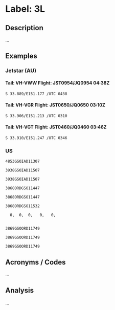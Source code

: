 # Label: 3L

## Description

...

## Examples

### Jetstar (AU)

#### Tail: VH-VWW Flight: JST0954/JQ0954 04:38Z
```
S 33.889/E151.177 /UTC 0438
```

#### Tail: VH-VGR Flight: JST0650/JQ0650 03:10Z
```
S 33.906/E151.213 /UTC 0310
```

#### Tail: VH-VGT Flight: JST0460/JQ0460 03:46Z
```
S 33.910/E151.247 /UTC 0346
```

### US

```
4853GSOIAD11307
```

```
3938GSOIAD11507
```

```
3938GSOIAD11507
```

```
3868ORDGSO11447
```

```
3868ORDGSO11447
```

```
3868ORDGSO11532
```

```
  0,  0,  0,   0,   0,


```

```
3869GSOORD11749
```

```
3869GSOORD11749
```

```
3869GSOORD11749
```

## Acronyms / Codes

...

## Analysis

...
